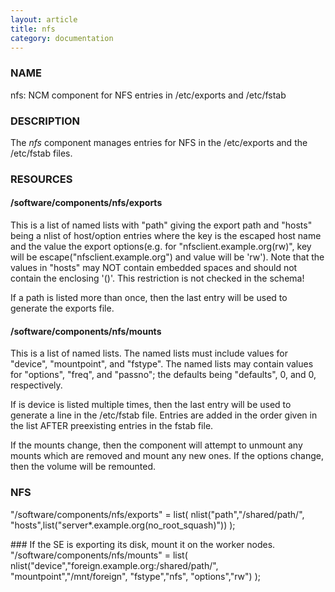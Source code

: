 ```yaml
---
layout: article
title: nfs
category: documentation
---
```

### NAME

nfs: NCM component for NFS entries in /etc/exports and /etc/fstab

### DESCRIPTION

The _nfs_ component manages entries for NFS in the /etc/exports 
and the /etc/fstab files.

### RESOURCES

#### /software/components/nfs/exports

This is a list of named lists with "path" giving the export path and
"hosts" being a nlist of host/option entries where the key is the escaped host name and 
the value the export options(e.g. for "nfsclient.example.org(rw)",
key will be escape("nfsclient.example.org") and value will be 'rw').  Note that the values in "hosts"
may NOT contain embedded spaces and should not contain the enclosing '()'.  This restriction is not checked in
the schema!

If a path is listed more than once, then the last entry will be used
to generate the exports file.

#### /software/components/nfs/mounts

This is a list of named lists.  The named lists must include values
for "device", "mountpoint", and "fstype".  The named lists may contain
values for "options", "freq", and "passno"; the defaults being
"defaults", 0, and 0, respectively.

If is device is listed multiple times, then the last entry will be
used to generate a line in the /etc/fstab file.  Entries are added in
the order given in the list AFTER preexisting entries in the fstab
file.

If the mounts change, then the component will attempt to unmount any
mounts which are removed and mount any new ones.  If the options
change, then the volume will be remounted.

### NFS

"/software/components/nfs/exports" = list(
  nlist("path","/shared/path/",
        "hosts",list("server\*.example.org(no\_root\_squash)"))
);

\### If the SE is exporting its disk, mount it on the worker nodes.
"/software/components/nfs/mounts" = list(
  nlist("device","foreign.example.org:/shared/path/",
        "mountpoint","/mnt/foreign",
        "fstype","nfs",
        "options","rw")
);
